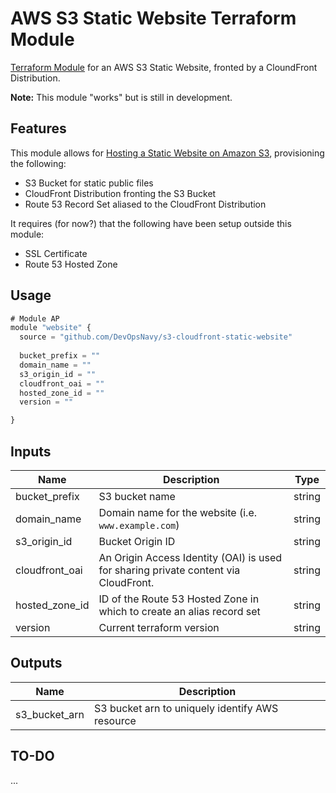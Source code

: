 # AWS S3 Static Website Terraform Module

[Terraform Module](https://registry.terraform.io/modules/conortm/s3-static-website/aws/latest) for an AWS S3 Static Website, fronted by a CloundFront Distribution.

**Note:** This module "works" but is still in development.


## Features

This module allows for [Hosting a Static Website on Amazon S3](https://docs.aws.amazon.com/AmazonS3/latest/userguide/WebsiteHosting.html), provisioning the following:

 -  S3 Bucket for static public files
 -  CloudFront Distribution fronting the S3 Bucket
 -  Route 53 Record Set aliased to the CloudFront Distribution

It requires (for now?) that the following have been setup outside this module:

 -  SSL Certificate
 -  Route 53 Hosted Zone

## Usage
```javascript
# Module AP
module "website" {
  source = "github.com/DevOpsNavy/s3-cloudfront-static-website"
  
  bucket_prefix = ""
  domain_name = ""
  s3_origin_id = ""
  cloudfront_oai = ""
  hosted_zone_id = ""
  version = ""

}
```

## Inputs

| Name             | Description            | Type           | 
| ----------------- | -------------- | -------------- | 
| bucket_prefix | S3 bucket name | string |  
| domain_name | Domain name for the website (i.e. ``` www.example.com```) | string |  
| s3_origin_id | Bucket Origin ID | string |  
| cloudfront_oai | An Origin Access Identity (OAI) is used for sharing private content via CloudFront. | string |  
| hosted_zone_id | ID of the Route 53 Hosted Zone in which to create an alias record set | string |  
| version | Current terraform version | string |

## Outputs

| Name             | Description            |
| ----------------- | --------------    | 
| s3_bucket_arn | S3 bucket arn to uniquely identify AWS resource | 


## TO-DO
...
